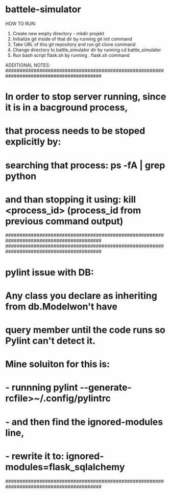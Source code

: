 # battele-simulator

HOW TO RUN:
1. Create new empty directory - mkdir projekt
2. Initialize git inside of that dir by running git init command
3. Take URL of this git repository and run git clone <URL> command
4. Change directory to battle_simulator dir by running cd battle_simulator
5. Run bash script flask.sh by running . flask.sh command


ADDITIONAL NOTES:
##########################################################################################
# In order to stop server running, since it is in a bacground process,
# that process needs to be stoped explicitly by:
# searching that process: ps -fA | grep python
# and than stopping it using: kill <process_id> (process_id from previous command output)
##########################################################################################
##########################################################################################
# pylint issue with DB:
# Any class you declare as inheriting from db.Modelwon't have
# query member until the code runs so Pylint can't detect it.
# Mine soluiton for this is:
#    - runnning pylint --generate-rcfile>~/.config/pylintrc
#    - and then find the ignored-modules line,
#    - rewrite it to: ignored-modules=flask_sqlalchemy
##########################################################################################

